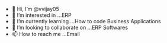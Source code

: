 - 👋 Hi, I’m @vvijay05
- 👀 I’m interested in ...ERP
- 🌱 I’m currently learning ...How to code Business Applications
- 💞️ I’m looking to collaborate on ...ERP Softwares
- 📫 How to reach me ...Email

<!---
vvijay05/vvijay05 is a ✨ special ✨ repository because its `README.md` (this file) appears on your GitHub profile.
You can click the Preview link to take a look at your changes.
--->
